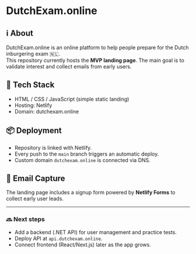 # DutchExam.online

## ℹ️ About
DutchExam.online is an online platform to help people prepare for the Dutch inburgering exam 🇳🇱.  
This repository currently hosts the **MVP landing page**. The main goal is to validate interest and collect emails from early users.

## 🚀 Tech Stack
- HTML / CSS / JavaScript (simple static landing)
- Hosting: Netlify
- Domain: dutchexam.online

## 📦 Deployment
- Repository is linked with Netlify.
- Every push to the `main` branch triggers an automatic deploy.
- Custom domain `dutchexam.online` is connected via DNS.

## 📧 Email Capture
The landing page includes a signup form powered by **Netlify Forms** to collect early user leads.

---

### 🔜 Next steps
- Add a backend (.NET API) for user management and practice tests.  
- Deploy API at `api.dutchexam.online`.  
- Connect frontend (React/Next.js) later as the app grows.
